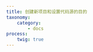 ```yaml
---
title: 创建新项目和设置代码源的目的
taxonomy:
    category:
        - docs
process:
    twig: true
---
```


<!--
与代码库建立对接，实现代码和持续集成（CI）、容器镜像构建过程的自动化联动

介绍后台的技术：代码库对接采用 OAuth，触发采用 Webhook

适当介绍背后的原理，以 GitHub 为例子，可以截图展示 DaoCloud 在 Github 账号内创建的 Webhook，让用户了解后台的细节。


-->